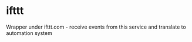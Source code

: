 # ifttt
Wrapper under ifttt.com - receive events from this service and translate to automation system
